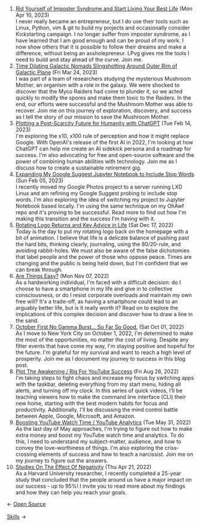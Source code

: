 <ol>
<li><a href="/blog/rid-yourself-of-imposter-syndrome-and-start-living-your-best-life/">Rid Yourself of Imposter Syndrome and Start Living Your Best Life</a> (Mon Apr 10, 2023)
<br/>I never really became an entrepreneur, but I do use their tools such as Linux, Python, vim & git to build my projects and occasionally consider Kickstarting campaign. I no longer suffer from imposter syndrome, as I have learned that I am good enough and can be proud of my work. I now show others that it is possible to follow their dreams and make a difference, without being an assholepreneur. LPvg gives me the tools I need to build and stay ahead of the curve. Join me.</li>
<li><a href="/blog/time-dilating-galactic-nomads-slingshotting-around-outer-rim-of-galactic-plane/">Time Dilating Galactic Nomads Slingshotting Around Outer Rim of Galactic Plane</a> (Fri Mar 24, 2023)
<br/>I was part of a team of researchers studying the mysterious Mushroom Mother, an organism with a role in the galaxy. We were shocked to discover that the Myco Raiders had come to plunder it, so we acted quickly to modify the spores and make them toxic to the Raiders. In the end, our efforts were successful and the Mushroom Mother was able to recover. Join me on this journey of exploration, discovery, and success as I tell the story of our mission to save the Mushroom Mother.</li>
<li><a href="/blog/plotting-a-post-scarcity-future-for-humanity-with-chatgpt/">Plotting a Post-Scarcity Future for Humanity with ChatGPT</a> (Tue Feb 14, 2023)
<br/>I'm exploring the x10, x100 rule of perception and how it might replace Google. With OpenAI's release of the first AI in 2022, I'm looking at how ChatGPT can help me create an AI sidekick persona and a roadmap for success. I'm also advocating for free and open-source software and the power of combining human abilities with technology. Join me as I discuss how to create a sustainable retirement gig.</li>
<li><a href="/blog/expanding-my-google-suggest-jupyter-notebook-to-include-stop-words/">Expanding My Google Suggest Jupyter Notebook to Include Stop Words</a> (Sun Feb 05, 2023)
<br/>I recently moved my Google Photos project to a server running LXD Linux and am refining my Google Suggest probing to include stop words. I'm also exploring the idea of switching my project to Jupyter Notebook based locally. I'm using the same technique on my OhAwf repo and it's proving to be successful. Read more to find out how I'm making this transition and the success I'm having with it.</li>
<li><a href="/blog/rotating-logo-returns-and-key-advice-in-life/">Rotating Logo Returns and Key Advice in Life</a> (Sat Dec 17, 2022)
<br/>Today is the day to put my rotating logo back on the homepage with a bit of animation. I believe that life is a delicate balance of pushing past the hard bits, thinking clearly, journaling, using the 80/20-rule, and avoiding rabbit-holes. We must also be aware of the false dichotomies that label people and the power of those who oppose peace. Times are changing and the public is being held down, but I'm confident that we can break through.</li>
<li><a href="/blog/are-things-easy/">Are Things Easy?</a> (Mon Nov 07, 2022)
<br/>As a hardworking individual, I'm faced with a difficult decision: do I choose to have a smartphone in my life and give in to collective consciousness, or do I resist corporate overloads and maintain my own free will? It's a trade-off, as having a smartphone could lead to an arguably better life, but is it really worth it? Read on to explore the implications of this complex decision and discover how to draw a line in the sand.</li>
<li><a href="/blog/october-first-no-gamma-burst-so-far-so-good/">October First No Gamma Burst... So Far So Good.</a> (Sat Oct 01, 2022)
<br/>As I move to New York City on October 1, 2022, I'm determined to make the most of the opportunities, no matter the cost of living. Despite any filter events that have come my way, I'm staying positive and hopeful for the future. I'm grateful for my survival and want to reach a high level of prosperity. Join me as I document my journey to success in this blog post.</li>
<li><a href="/blog/plot-the-awakening-rig-for-youtube-success/">Plot The Awakening / Rig For YouTube Success</a> (Fri Aug 26, 2022)
<br/>I'm taking steps to fight chaos and increase my focus by switching apps with the taskbar, deleting everything from my start menu, hiding all alerts, and turning off my clock. In this series of quick videos, I'll be teaching viewers how to make the command line interface (CLI) their new home, starting with the best modern habits for focus and productivity. Additionally, I'll be discussing the mind control battle between Apple, Google, Microsoft, and Amazon.</li>
<li><a href="/blog/boosting-youtube-watch-time-youtube-analytics/">Boosting YouTube Watch Time / YouTube Analytics</a> (Tue May 31, 2022)
<br/>As the last day of May approaches, I'm trying to figure out how to make extra money and boost my YouTube watch time and analytics. To do this, I need to understand my subject-matter, audience, and how to convey the love-worthiness of things. I'm also exploring the criss-crossing elements of success and how to teach a narcissist. Join me on my journey to figure out the answers.</li>
<li><a href="/blog/studies-on-the-effect-of-negativity/">Studies On The Effect Of Negativity</a> (Thu Apr 21, 2022)
<br/>As a Harvard University researcher, I recently completed a 25-year study that concluded that the people around us have a major impact on our success - up to 95%! I invite you to read more about my findings and how they can help you reach your goals.</li>
</ol>
<div class="arrow-links"><div class="post-nav-prev"><span class="arrow">&larr;&nbsp;</span><a href="/open-source/">Open Source</a></div> &nbsp; <div class="post-nav-next"><a href="/skill/">Skills</a><span class="arrow">&nbsp;&rarr;</span></div></div>